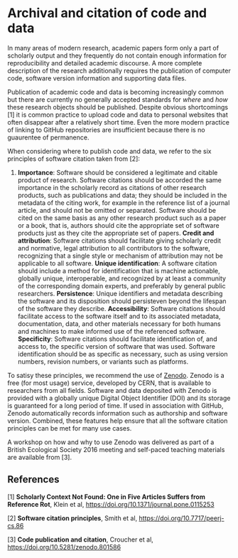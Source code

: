 # Archival and citation of code and data
In many areas of modern research, academic papers form only a part of scholarly output and they frequently do not contain enough information for reproducibility and detailed academic discourse. A more complete description of the research additionally requires the publication of computer code, software version information and supporting data files.

Publication of academic code and data is becoming increasingly common but there are currently no generally accepted standards for *where* and *how* these research objects should be published. Despite obvious shortcomings [1] it is common practice to upload code and data to personal websites that often disappear after a relatively short time.  Even the more modern practice of linking to GitHub repositories are insufficient because there is no guaurentee of permanence.

When considering where to publish code and data, we refer to the six principles of software citation taken from [2]:

1. **Importance**: Software should be considered a legitimate and citable product of research. Software citations should be accorded the same importance in the scholarly record as citations of other research products, such as publications and data; they should be included in the metadata of the citing work, for example in the reference list of a journal article, and should not be omitted or separated. Software should be cited on the same basis as any other research product such as a paper or a book, that is, authors should cite the appropriate set of software products just as they cite the appropriate set of papers.
**Credit and attribution**: Software citations should facilitate giving scholarly credit and normative, legal attribution to all contributors to the software, recognizing that a single style or mechanism of attribution may not be applicable to all software.
**Unique identification**: A software citation should include a method for identification that is machine actionable, globally unique, interoperable, and recognized by at least a community of the corresponding domain experts, and preferably by general public researchers.
**Persistence**: Unique identifiers and metadata describing the software and its disposition should persisteven beyond the lifespan of the software they describe.
**Accessibility**: Software citations should facilitate access to the software itself and to its associated metadata, documentation, data, and other materials necessary for both humans and machines to make informed use of the referenced software.
**Specificity**: Software citations should facilitate identification of, and access to, the specific version of software that was used. Software identification should be as specific as necessary, such as using version numbers, revision numbers, or variants such as platforms. 

To satisy these principles, we recommend the use of [Zenodo](https://zenodo.org/). Zenodo is a free (for most usage) service, developed by CERN, that is available to researchers from all fields. Software and data deposited with Zenodo is provided with a globally unique Digital Object Identifier (DOI) and its storage is guaranteed for a long period of time. If used in association with GitHub, Zenodo automatically records information such as authorship and software version.
Combined, these features help ensure that all the software citation principles can be met for many use cases.

A workshop on how and why to use Zenodo was delivered as part of a British Ecological Society 2016 meeting and self-paced teaching materials are available from [3].

## References
[1] **Scholarly Context Not Found: One in Five Articles Suffers from Reference Rot**, Klein et al, https://doi.org/10.1371/journal.pone.0115253

[2] **Software citation principles**, Smith et al, https://doi.org/10.7717/peerj-cs.86

[3] **Code publication and citation**, Croucher et al, https://doi.org/10.5281/zenodo.801586
